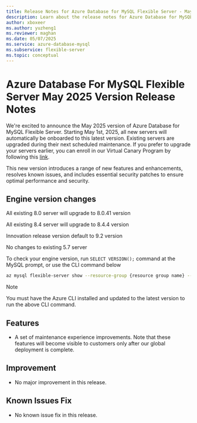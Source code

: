 ```yaml
---
title: Release Notes for Azure Database for MySQL Flexible Server - May 2025
description: Learn about the release notes for Azure Database for MySQL Flexible Server May 2025.
author: xboxeer
ms.author: yuzheng1
ms.reviewer: maghan
ms.date: 05/07/2025
ms.service: azure-database-mysql
ms.subservice: flexible-server
ms.topic: conceptual
---
```


# Azure Database For MySQL Flexible Server May 2025 Version Release Notes

We're excited to announce the May 2025 version of Azure Database for MySQL Flexible Server. Starting May 1st, 2025, all new servers will automatically be onboarded to this latest version. Existing servers are upgraded during their next scheduled maintenance. If you prefer to upgrade your servers earlier, you can enroll in our Virtual Canary Program by following this [link](https://aka.ms/mysql/virtual-canary).

This new version introduces a range of new features and enhancements, resolves known issues, and includes essential security patches to ensure optimal performance and security.

## Engine version changes

All existing 8.0 server will upgrade to 8.0.41 version

All existing 8.4 server will upgrade to 8.4.4 version

Innovation release version default to 9.2 version

No changes to existing 5.7 server

To check your engine version, run `SELECT VERSION();` command at the MySQL prompt, or use the CLI command below

```bash 
az mysql flexible-server show --resource-group {resource group name} --name {server name} --query "fullVersion"
```
> [!NOTE]  
> You must have the Azure CLI installed and updated to the latest version to run the above CLI command.

## Features

- A set of maintenance experience improvements. Note that these features will become visible to customers only after our global deployment is complete.

## Improvement
- No major improvement in this release.

## Known Issues Fix
- No known issue fix in this release.
